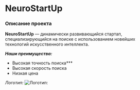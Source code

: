 # NeuroStartUp
### Описание проекта
**NeuroStartUp** — динамически развивающийся стартап, специализирующийся на поиске с использованием новейших технологий искусственного интеллекта.

 ***Наши преимущества:***
* Высокая точность поиска***
* Высокая скорость поиска
* Низкая цена

*Логотип:*
![Логотип:](https://camo.githubusercontent.com/c6727c717cad1e4820481abb87524f90782445c5/68747470733a2f2f692e696d6775722e636f6d2f495a4f525769492e706e67)
